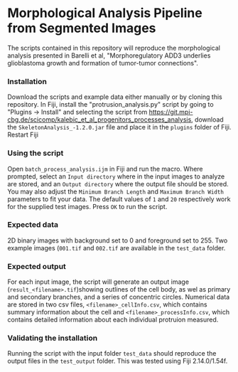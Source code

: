 # Morphological Analysis Pipeline from Segmented Images

The scripts contained in this repository will reproduce the morphological analysis presented in Barelli et al, "Morphoregulatory ADD3 underlies glioblastoma growth and formation of tumor-tumor connections".

### Installation
Download the scripts and example data either manually or by cloning this repository.
In Fiji, install the "protrusion_analysis.py" script by going to "Plugins -> Install" and selecting the script
from https://git.mpi-cbg.de/scicomp/kalebic_et_al_progenitors_processes_analysis, download the `SkeletonAnalysis_-1.2.0.jar` file and place it in the `plugins` folder of Fiji.
Restart Fiji


### Using the script

Open `batch_process_analysis.ijm` in Fiji and run the macro. Where prompted, select an `Input directory` where in the input images to analyze are stored, and an `Output directory` where the output file should be stored. You may also adjust the `Minimum Branch Length` and `Maximum Branch Width` parameters to fit your data. The default values of `1` and `20` respectively work for the supplied test images. Press `OK` to run the script.


### Expected data
2D binary images with background set to 0 and foreground set to 255. Two example images (`001.tif` and `002.tif` are available in the `test_data` folder. 

### Expected output
For each input image, the script will generate an output image (`result_<filename>.tif`)showing outlines of the cell body, as wel as primary and secondary branches, and a series of concentric circles. Numerical data are stored in two csv files, `<filename>_cellInfo.csv`, which contains summary information about the cell and `<filename>_processInfo.csv`, which contains detailed information about each individual protruion measured.

### Validating the installation
Running the script with the input folder `test_data` should reproduce the output files in the `test_output` folder. This was tested using Fiji 2.14.0/1.54f.


